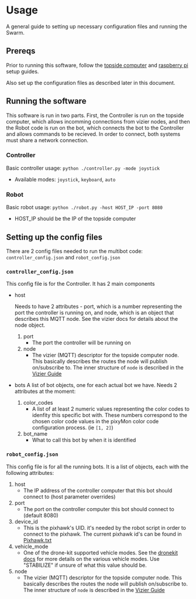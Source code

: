 # Usage

A general guide to setting up necessary configuration files and running the Swarm.

## Prereqs

Prior to running this software, follow the [topside computer](TopsideComputer.md) and [raspberry pi](RaspberryPi.md) setup guides.

Also set up the configuration files as described later in this document.

## Running the software

This software is run in two parts.  First, the Controller is run on the topside computer, which allows incomming connections from vizier nodes, and then the Robot code is run on the bot, which connects the bot to the Controller and allows commands to be recieved.  In order to connect, both systems must share a network connection.

### Controller

Basic controller usage: `python ./controller.py -mode joystick`
    
- Available modes: `joystick`, `keyboard`, `auto`

### Robot

Basic robot usage: `python ./robot.py -host HOST_IP -port 8080`

- HOST_IP should be the IP of the topside computer


## Setting up the config files

There are 2 config files needed to run the multibot code: `controller_config.json` and `robot_config.json`

### `controller_config.json`

This config file is for the Controller. It has 2 main components

- host

    Needs to have 2 attributes - port, which is a number representing the port the controller is running on, and node, which is an object that describes this MQTT node. See the vizier docs for details about the node object.

    1. port
       - The port the controller will be running on
    2. node
       - The vizier (MQTT) descriptor for the topside computer node. This basically describes the routes the node will publish on/subscribe to.  The inner structure of `node` is described in the [Vizier Guide](./Vizier.md#Installation)
- bots
    A list of bot objects, one for each actual bot we have. Needs 2 attributes at the moment:
    1. color_codes
       - A list of at least 2 numeric values representing the color codes to idenfity this specific bot with. These numbers correspond to the chosen color code values in the pixyMon color code configuration process. (ie `[1, 2]`)
    2. bot_name
       - What to call this bot by when it is identified

### `robot_config.json`
This config file is for all the running bots. It is a list of objects, each with the following attributes:
1. host
   - The IP address of the controller computer that this bot should connect to (host parameter overrides)
2. port
   - The port on the controller computer this bot should connect to (default 8080)
3. device_id
   - This is the pixhawk's UID. it's needed by the robot script in order to connect to the pixhawk. The current pixhawk id's can be found in [Pixhawk.txt](../../util/Pixhawk.txt)
4. vehicle_mode
   - One of the drone-kit supported vehicle modes. See the [dronekit docs](https://dronekit-python.readthedocs.io/en/latest/automodule.html#dronekit.VehicleMode) for more details on the various vehicle modes. Use "STABILIZE" if unsure of what this value should be.
5. node
   - The vizier (MQTT) descriptor for the topside computer node. This basically describes the routes the node will publish on/subscribe to. The inner structure of `node` is described in the [Vizier Guide](./Vizier.md#Installation)
